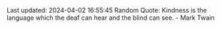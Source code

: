 Last updated: 2024-04-02 16:55:45
Random Quote: Kindness is the language which the deaf can hear and the blind can see. - Mark Twain